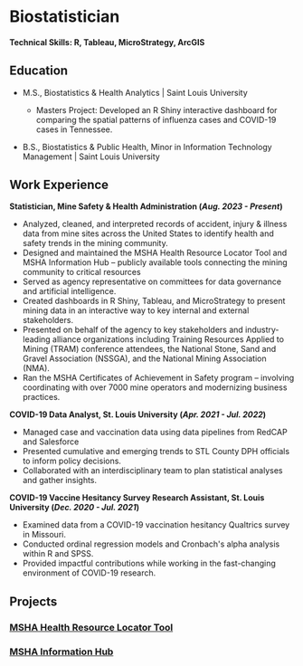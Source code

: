 # Biostatistician

#### Technical Skills: R, Tableau, MicroStrategy, ArcGIS

## Education
- M.S., Biostatistics & Health Analytics | Saint Louis University
  - Masters Project: Developed an R Shiny interactive dashboard for comparing the spatial patterns of influenza cases and COVID-19 cases in Tennessee.

- B.S., Biostatistics & Public Health, Minor in Information Technology Management | Saint Louis University

## Work Experience
**Statistician, Mine Safety & Health Administration (_Aug. 2023 - Present_)**
-	Analyzed, cleaned, and interpreted records of accident, injury & illness data from mine sites across the United States to identify health and safety trends in the mining community.
-	Designed and maintained the MSHA Health Resource Locator Tool and MSHA Information Hub – publicly available tools connecting the mining community to critical resources
-	Served as agency representative on committees for data governance and artificial intelligence.
-	Created dashboards in R Shiny, Tableau, and MicroStrategy to present mining data in an interactive way to key internal and external stakeholders.
-	Presented on behalf of the agency to key stakeholders and industry-leading alliance organizations including Training Resources Applied to Mining (TRAM) conference attendees, the National Stone, Sand and Gravel Association (NSSGA), and the National Mining Association (NMA).
-	Ran the MSHA Certificates of Achievement in Safety program – involving coordinating with over 7000 mine operators and modernizing business practices.

**COVID-19 Data Analyst, St. Louis University (_Apr. 2021 - Jul. 2022_)**
- Managed case and vaccination data using data pipelines from RedCAP and Salesforce
- Presented cumulative and emerging trends to STL County DPH officials to inform policy decisions. 
- Collaborated with an interdisciplinary team to plan statistical analyses and gather insights.

**COVID-19 Vaccine Hesitancy Survey Research Assistant, St. Louis University (_Dec. 2020 - Jul. 2021_)**
- Examined data from a COVID-19 vaccination hesitancy Qualtrics survey in Missouri.
- Conducted ordinal regression models and Cronbach's alpha analysis within R and SPSS.
- Provided impactful contributions while working in the fast-changing environment of COVID-19 research.

## Projects
### [MSHA Health Resource Locator Tool](https://www.msha.gov/safety-health/msha-health-locator-tool)

### [MSHA Information Hub](https://www.msha.gov/infohub)





